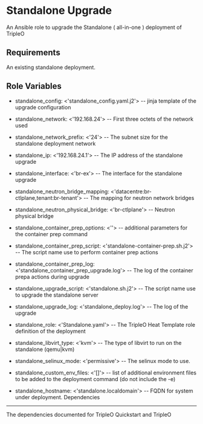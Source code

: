 Standalone Upgrade
===================

An Ansible role to upgrade the Standalone ( all-in-one ) deployment of TripleO

Requirements
------------

An existing standalone deployment.

Role Variables
--------------

- standalone_config: <'standalone_config.yaml.j2'> -- jinja template of the upgrade configuration
- standalone_network: <'192.168.24'> -- First three octets of the network used
- standalone_network_prefix: <'24'> --  The subnet size for the standalone deployment network
- standalone_ip: <'192.168.24.1'> --  The IP address of the standalone upgrade
- standalone_interface: <'br-ex'> --  The interface for the standalone upgrade
- standalone_neutron_bridge_mapping: <'datacentre:br-ctlplane,tenant:br-tenant'> --  The mapping for neutron network bridges
- standalone_neutron_physical_bridge: <'br-ctlplane'> --  Neutron physical bridge

- standalone_container_prep_options: <''> -- additional parameters for the container prep command
- standalone_container_prep_script: <'standalone-container-prep.sh.j2'> -- The script name use to perform container prep actions
- standalone_container_prep_log: <'standalone_container_prep_upgrade.log'> --  The log of the container prepa actions during upgrade

- standalone_upgrade_script: <'standalone.sh.j2'> -- The script name use to upgrade the standalone server
- standalone_upgrade_log: <'standalone_deploy.log'> --  The log of the upgrade

- standalone_role: <'Standalone.yaml'> -- The TripleO Heat Template role definition of the deployment

- standalone_libvirt_type: <'kvm'> -- The type of libvirt to run on the standalone (qemu|kvm)

- standalone_selinux_mode: <'permissive'> -- The selinux mode to use.

- standalone_custom_env_files: <'[]'> -- list of additional environment files to be added to the deployment command (do not include the -e)
- standalone_hostname: <'standalone.localdomain'> -- FQDN for system under deployment.
Dependencies
------------

The dependencies documented for TripleO Quickstart and TripleO

